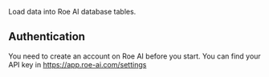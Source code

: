 Load data into Roe AI database tables.

## Authentication

You need to create an account on Roe AI before you start. You can find your API
key in <https://app.roe-ai.com/settings>